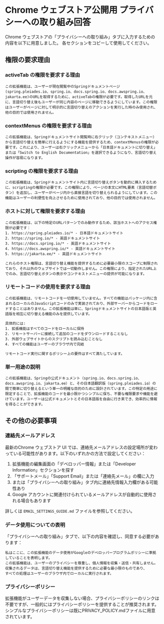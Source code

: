 # Chrome ウェブストア公開用 プライバシーへの取り組み回答

Chrome ウェブストアの「プライバシーへの取り組み」タブに入力するための内容を以下に用意しました。
各セクションをコピーして使用してください。

## 権限の要求理由

### activeTab の権限を要求する理由
```
この拡張機能は、ユーザーが現在閲覧中のSpringドキュメントページ(spring.pleiades.io、spring.io、docs.spring.io、docs.awspring.io、jakarta.ee)のURLを取得するために、activeTabの権限が必要です。取得したURLを元に、言語切り替え後もユーザーが同じ内容のページに移動できるようにしています。この権限はユーザーがページに対して明示的に言語切り替えのアクションを実行した時のみ使用され、他の目的では使用されません。
```

### contextMenus の権限を要求する理由
```
この拡張機能は、Springドキュメントサイト閲覧時に右クリック（コンテキストメニュー）から言語切り替えを簡単に行えるようにする機能を提供するため、contextMenusの権限が必要です。これにより、ユーザーは右クリックメニューから「日本語ドキュメントに切り替え」または「Switch to English Documentation」を選択できるようになり、言語切り替え操作が容易になります。
```

### scripting の権限を要求する理由
```
この拡張機能は、Springドキュメントサイト内に言語切り替えボタンを動的に挿入するために、scriptingの権限が必要です。この権限により、ページの本文にHTML要素（言語切替ボタン）を追加し、ユーザーがページ内から直接言語を切り替えられるようにしています。この機能はユーザーの利便性を向上させるために使用されており、他の目的では使用されません。
```

### ホストに対して権限を要求する理由
```
この拡張機能は、以下の特定のURLパターンでのみ動作するため、該当ホストへのアクセス権限が必要です：
1. https://spring.pleiades.io/* - 日本語ドキュメントサイト
2. https://spring.io/* - 英語ドキュメントサイト
3. https://docs.spring.io/* - 英語ドキュメントサイト
4. https://docs.awspring.io/* - 英語ドキュメントサイト
5. https://jakarta.ee/* - 英語ドキュメントサイト

これらのホスト権限は、言語切り替え機能を提供するために必要最小限のスコープに制限されており、それ以外のウェブサイトでは一切動作しません。この権限により、指定されたURL上でのみ、言語切り替えボタンの表示やコンテキストメニューの提供が可能になります。
```

### リモートコードの使用を要求する理由
```
この拡張機能は、リモートコードを一切使用していません。すべての機能はパッケージ内に含まれるローカルのJavaScriptコードのみで実装されており、外部サーバーからコードをロードすることはありません。この拡張機能は単に、Springドキュメントサイトの日本語版と英語版を相互に切り替える機能のみを提供しています。

具体的には:
1. 拡張機能はすべてのコードをローカルに保持
2. リモートサーバーに接続して追加のコードをダウンロードすることなし
3. 外部ウェブサイトからのスクリプトを読み込むことなし
4. すべての機能はユーザーのブラウザ内で完結

リモートコード実行に関するポリシー上の要件はすべて満たしています。
```

### 単一用途の説明
```
この拡張機能は、Springの公式ドキュメント（spring.io、docs.spring.io、docs.awspring.io、jakarta.ee）と、その日本語翻訳版（spring.pleiades.io）の間で簡単に切り替えるという単一の明確な目的のために設計されています。この特定の用途に限定することで、拡張機能のコードを最小限かつシンプルに保ち、不要な権限要求や機能を避けています。ユーザーは公式ドキュメントとその日本語版を自由に行き来でき、効率的に情報を得ることができます。
```

## その他の必要事項

### 連絡先メールアドレス
最新のChrome ウェブストア UI では、連絡先メールアドレスの設定場所が変わっている可能性があります。以下のいずれかの方法で設定してください：

1. 拡張機能の編集画面の「デベロッパー情報」または「Developer Information」セクションを探す
2. 「サポートメール」「Support Email」または「連絡先メール」の欄に入力
3. または「プライバシーへの取り組み」タブ内に連絡先情報入力欄がある可能性あり
4. Google アカウントに関連付けられているメールアドレスが自動的に使用される場合もあります

詳しくは `EMAIL_SETTINGS_GUIDE.md` ファイルを参照してください。

### データ使用についての表明
「プライバシーへの取り組み」タブで、以下の内容を確認し、同意する必要があります：

```
私はここに、この拡張機能のデータ使用がGoogleのデベロッパープログラムポリシーに準拠していることを表明します。
この拡張機能は、ユーザーのプライバシーを尊重し、個人情報を収集・送信・共有しません。
収集されるデータは、言語切り替え機能を提供するために必要な最小限のものであり、
すべての処理はユーザーのブラウザ内でローカルに実行されます。
```

### プライバシーポリシー
拡張機能がユーザーデータを収集しない場合、プライバシーポリシーのリンクは不要ですが、一般的にはプライバシーポリシーを提供することが推奨されます。シンプルなプライバシーポリシーは既にPRIVACY_POLICY.mdファイルに用意されています。
